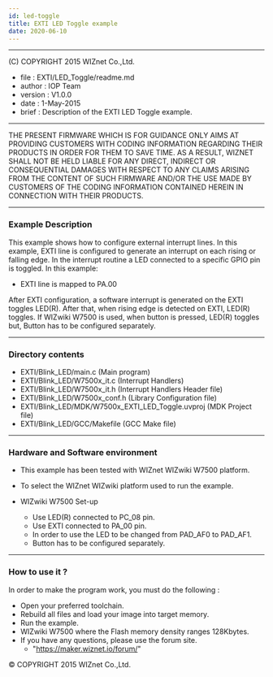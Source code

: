 ```yaml
---
id: led-toggle
title: EXTI LED Toggle example
date: 2020-06-10
--- 
```


******************************************************************************
(C) COPYRIGHT 2015 WIZnet Co.,Ltd.

  * file    : EXTI/LED_Toggle/readme.md
  * author  : IOP Team
  * version : V1.0.0
  * date    : 1-May-2015
  * brief   : Description of the EXTI LED Toggle example.
******************************************************************************
THE PRESENT FIRMWARE WHICH IS FOR GUIDANCE ONLY AIMS AT PROVIDING CUSTOMERS WITH CODING INFORMATION REGARDING THEIR PRODUCTS IN ORDER FOR THEM TO SAVE TIME. AS A RESULT, WIZNET SHALL NOT BE HELD LIABLE FOR ANY DIRECT, INDIRECT OR CONSEQUENTIAL DAMAGES WITH RESPECT TO ANY CLAIMS ARISING FROM THE CONTENT OF SUCH FIRMWARE AND/OR THE USE MADE BY CUSTOMERS OF THE CODING INFORMATION CONTAINED HEREIN IN CONNECTION WITH THEIR PRODUCTS.
******************************************************************************

### Example Description

This example shows how to configure external interrupt lines.
In this example, EXTI line is configured to generate an interrupt on each rising or falling edge. In the interrupt routine a LED connected to a specific GPIO pin is toggled.
In this example:
  - EXTI line is mapped to PA.00

After EXTI configuration, a software interrupt is generated on the EXTI toggles LED(R).
After that, when rising edge is detected on EXTI, LED(R) toggles.
If WIZwiki W7500 is used, when button is pressed, LED(R) toggles but, Button has to be configured separately.

______________________________________________________________________________

### Directory contents

  - EXTI/Blink_LED/main.c                                (Main program)
  - EXTI/Blink_LED/W7500x_it.c                           (Interrupt Handlers)
  - EXTI/Blink_LED/W7500x_it.h                           (Interrupt Handlers Header file)
  - EXTI/Blink_LED/W7500x_conf.h                         (Library Configuration file)
  - EXTI/Blink_LED/MDK/W7500x_EXTI_LED_Toggle.uvproj     (MDK Project file)
  - EXTI/Blink_LED/GCC/Makefile                          (GCC Make file)
______________________________________________________________________________

### Hardware and Software environment

  - This example has been tested with WIZnet WIZwiki W7500 platform.
  - To select the WIZnet WIZwiki platform used to run the example.

  - WIZwiki W7500 Set-up
    - Use LED(R) connected to PC_08 pin.
    - Use EXTI connected to PA_00 pin.
    - In order to use the LED to be changed from PAD_AF0 to PAD_AF1.
    - Button has to be configured separately.
______________________________________________________________________________

### How to use it ?

In order to make the program work, you must do the following :

 - Open your preferred toolchain.
 - Rebuild all files and load your image into target memory.
 - Run the example.
 - WIZwiki W7500 where the Flash memory density ranges 128Kbytes.
 - If you have any questions, please use the forum site.
   - "https://maker.wiznet.io/forum/"

&copy; COPYRIGHT 2015 WIZnet Co.,Ltd.

